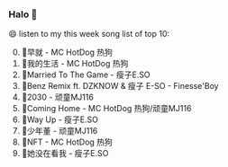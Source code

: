 

### Halo 👋

😄 listen to my this week song list of top 10:

0. 🌈早就 - MC HotDog 热狗
1. 🌈我的生活 - MC HotDog 热狗
2. 🌈Married To The Game - 瘦子E.SO
3. 🌈Benz Remix ft. DZKNOW & 瘦子 E-SO - Finesse'Boy
4. 🌈2030 - 顽童MJ116
5. 🌈Coming Home - MC HotDog 热狗/顽童MJ116
6. 🌈Way Up - 瘦子E.SO
7. 🌈少年董 - 顽童MJ116
8. 🌈NFT - MC HotDog 热狗
9. 🌈她没在看我 - 瘦子E.SO


